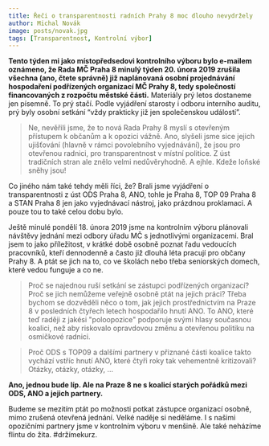 ```yaml
---
title: Řeči o transparentnosti radních Prahy 8 moc dlouho nevydržely
author: Michal Novák
image: posts/novak.jpg
tags: [Transparentnost, Kontrolní výbor]
---
```


**Tento týden mi jako místopředsedovi kontrolního výboru bylo e-mailem oznámeno, že Rada MČ Praha 8 minulý týden 20. února 2019 zrušila všechna (ano, čtete správně) již naplánovaná osobní projednávání hospodaření podřízených organizací MČ Prahy 8, tedy společností financovaných z rozpočtu městské části.** Materiály prý letos dostaneme jen písemně. To prý stačí. Podle vyjádření starosty i odboru interního auditu, prý byly osobní setkání “vždy prakticky již jen společenskou událostí”.

>Ne, nevěřili jsme, že to nová Rada Prahy 8 myslí s otevřeným přístupem k občanům a k opozici vážně. Ano, slyšeli jsme sice jejich ujišťování (hlavně v rámci povolebního vyjednávání), že jsou pro otevřenou radnici, pro transparentnost v místní politice. Z úst tradičních stran ale znělo velmi nedůvěryhodně. A ejhle. Kdeže loňské sněhy jsou!

Co jiného nám také tehdy měli říci, že? Brali jsme vyjádření o transparentnosti z úst ODS Praha 8, ANO, tohle je Praha 8, TOP 09 Praha 8 a STAN Praha 8 jen jako vyjednávací nástroj, jako prázdnou proklamaci. A pouze tou to také celou dobu bylo.

Ještě minulé pondělí 18. února 2019 jsme na kontrolním výboru plánovali návštěvy jednání mezi odbory úřadu MČ s jednotlivými organizacemi. Bral jsem to jako příležitost, v krátké době osobně poznat řadu vedoucích pracovníků, kteří dennodenně a často již dlouhá léta pracují pro občany Prahy 8. A ptát se jich na to, co ve školách nebo třeba seniorských domech, které vedou funguje a co ne.

>Proč se najednou ruší setkání se zástupci podřízených organizací? Proč se jich nemůžeme veřejně osobně ptát na jejich práci? Třeba bychom se dozvěděli něco o tom, jak jejich prostřednictvím na Praze 8 v posledních čtyřech letech hospodařilo hnutí ANO. To ANO, které teď raději z jakési "poloopozice" podporuje svými hlasy současnou koalici, než aby riskovalo opravdovou změnu a otevřenou politiku na osmičkové radnici.

>Proč ODS s TOP09 a dalšími partnery v přiznané části koalice takto vychází vstříc hnutí ANO, které čtyři roky tak vehementně kritizovali? Otázky, otázky, otázky, ...

**Ano, jednou bude líp. Ale na Praze 8 ne s koalicí starých pořádků mezi ODS, ANO a jejich partnery.**

Budeme se mezitím ptát po možnosti potkat zástupce organizací osobně, mimo zrušená otevřená jednání. Velké naděje si neděláme. I s našimi opozičními partnery jsme v kontrolním výboru v menšině. Ale také neházíme flintu do žita. #držímekurz.

